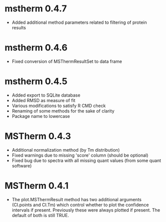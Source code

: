 # mstherm 0.4.7

* Added additional method parameters related to filtering of protein results

# mstherm 0.4.6

* Fixed conversion of MSThermResultSet to data frame

# mstherm 0.4.5

* Added export to SQLite database
* Added RMSD as measure of fit
* Various modifications to satisfy R CMD check
* Renaming of some methods for the sake of clarity
* Package name to lowercase

# MSTherm 0.4.3

* Additional normalization method (by Tm distribution)
* Fixed warnings due to missing 'score' column (should be optional)
* Fixed bug due to spectra with all missing quant values (from some quant
  software)

# MSTherm 0.4.1

* The plot.MSThermResult method has two additional arguments (CI.points and
  CI.Tm) which control whether to plot the confidence intervals if present.
  Previously these were always plotted if present. The default of both is still
  TRUE.
